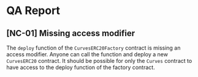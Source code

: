 # QA Report

## [NC-01] Missing access modifier

The `deploy` function of the `CurvesERC20Factory` contract is missing an access modifier. Anyone can call the function and deploy a new `CurvesERC20` contract. It should be possible for only the `Curves` contract to have access to the deploy function of the factory contract.